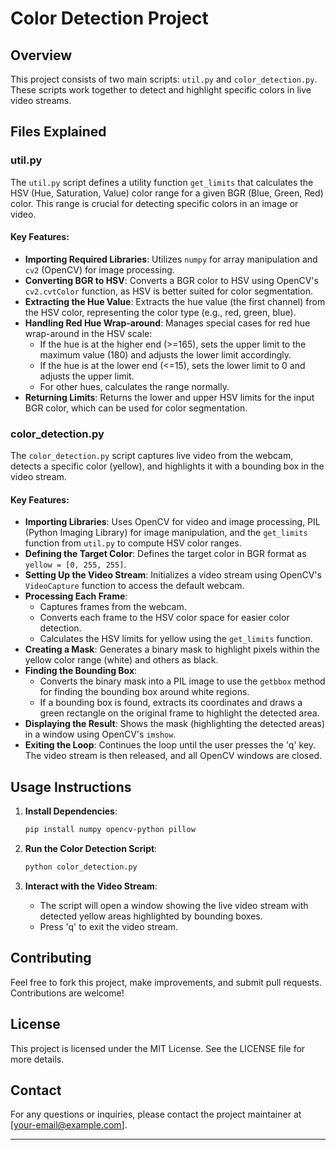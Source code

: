
# Color Detection Project

## Overview

This project consists of two main scripts: `util.py` and `color_detection.py`. These scripts work together to detect and highlight specific colors in live video streams.

## Files Explained

### util.py

The `util.py` script defines a utility function `get_limits` that calculates the HSV (Hue, Saturation, Value) color range for a given BGR (Blue, Green, Red) color. This range is crucial for detecting specific colors in an image or video.

#### Key Features:
- **Importing Required Libraries**: Utilizes `numpy` for array manipulation and `cv2` (OpenCV) for image processing.
- **Converting BGR to HSV**: Converts a BGR color to HSV using OpenCV's `cv2.cvtColor` function, as HSV is better suited for color segmentation.
- **Extracting the Hue Value**: Extracts the hue value (the first channel) from the HSV color, representing the color type (e.g., red, green, blue).
- **Handling Red Hue Wrap-around**: Manages special cases for red hue wrap-around in the HSV scale:
  - If the hue is at the higher end (>=165), sets the upper limit to the maximum value (180) and adjusts the lower limit accordingly.
  - If the hue is at the lower end (<=15), sets the lower limit to 0 and adjusts the upper limit.
  - For other hues, calculates the range normally.
- **Returning Limits**: Returns the lower and upper HSV limits for the input BGR color, which can be used for color segmentation.

### color_detection.py

The `color_detection.py` script captures live video from the webcam, detects a specific color (yellow), and highlights it with a bounding box in the video stream.

#### Key Features:
- **Importing Libraries**: Uses OpenCV for video and image processing, PIL (Python Imaging Library) for image manipulation, and the `get_limits` function from `util.py` to compute HSV color ranges.
- **Defining the Target Color**: Defines the target color in BGR format as `yellow = [0, 255, 255]`.
- **Setting Up the Video Stream**: Initializes a video stream using OpenCV's `VideoCapture` function to access the default webcam.
- **Processing Each Frame**:
  - Captures frames from the webcam.
  - Converts each frame to the HSV color space for easier color detection.
  - Calculates the HSV limits for yellow using the `get_limits` function.
- **Creating a Mask**: Generates a binary mask to highlight pixels within the yellow color range (white) and others as black.
- **Finding the Bounding Box**:
  - Converts the binary mask into a PIL image to use the `getbbox` method for finding the bounding box around white regions.
  - If a bounding box is found, extracts its coordinates and draws a green rectangle on the original frame to highlight the detected area.
- **Displaying the Result**: Shows the mask (highlighting the detected areas) in a window using OpenCV's `imshow`.
- **Exiting the Loop**: Continues the loop until the user presses the 'q' key. The video stream is then released, and all OpenCV windows are closed.

## Usage Instructions

1. **Install Dependencies**:
   ```bash
   pip install numpy opencv-python pillow
   ```

2. **Run the Color Detection Script**:
   ```bash
   python color_detection.py
   ```

3. **Interact with the Video Stream**:
   - The script will open a window showing the live video stream with detected yellow areas highlighted by bounding boxes.
   - Press 'q' to exit the video stream.

## Contributing

Feel free to fork this project, make improvements, and submit pull requests. Contributions are welcome!

## License

This project is licensed under the MIT License. See the LICENSE file for more details.

## Contact

For any questions or inquiries, please contact the project maintainer at [your-email@example.com].

---

